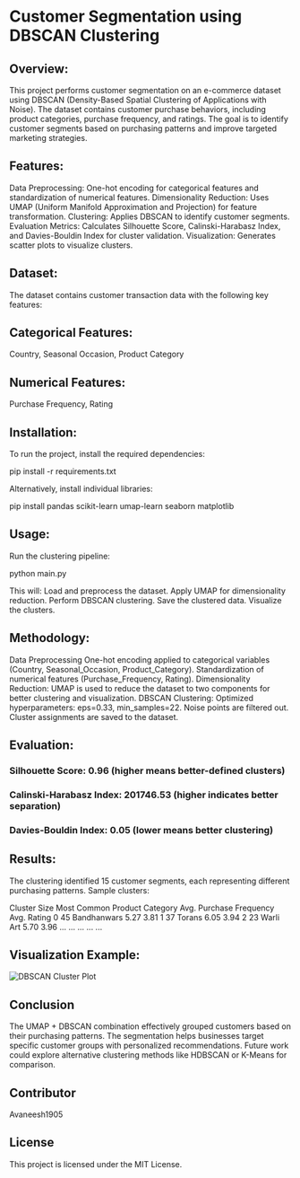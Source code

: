 # Customer Segmentation using DBSCAN Clustering

## Overview:
This project performs customer segmentation on an e-commerce dataset using DBSCAN (Density-Based Spatial Clustering of Applications with Noise). The dataset contains customer purchase behaviors, including product categories, purchase frequency, and ratings.
The goal is to identify customer segments based on purchasing patterns and improve targeted marketing strategies.

## Features:
Data Preprocessing: One-hot encoding for categorical features and standardization of numerical features.
Dimensionality Reduction: Uses UMAP (Uniform Manifold Approximation and Projection) for feature transformation.
Clustering: Applies DBSCAN to identify customer segments.
Evaluation Metrics: Calculates Silhouette Score, Calinski-Harabasz Index, and Davies-Bouldin Index for cluster validation.
Visualization: Generates scatter plots to visualize clusters.

## Dataset:
The dataset contains customer transaction data with the following key features:

## Categorical Features: 
Country, Seasonal Occasion, Product Category

## Numerical Features: 
Purchase Frequency, Rating

## Installation:
To run the project, install the required dependencies:

pip install -r requirements.txt

Alternatively, install individual libraries:

pip install pandas scikit-learn umap-learn seaborn matplotlib

## Usage:
Run the clustering pipeline:

python main.py

This will:
Load and preprocess the dataset.
Apply UMAP for dimensionality reduction.
Perform DBSCAN clustering.
Save the clustered data.
Visualize the clusters.

## Methodology:
Data Preprocessing
One-hot encoding applied to categorical variables (Country, Seasonal_Occasion, Product_Category).
Standardization of numerical features (Purchase_Frequency, Rating).
Dimensionality Reduction:
UMAP is used to reduce the dataset to two components for better clustering and visualization.
DBSCAN Clustering:
Optimized hyperparameters: eps=0.33, min_samples=22.
Noise points are filtered out.
Cluster assignments are saved to the dataset.

## Evaluation:

### Silhouette Score: 0.96 (higher means better-defined clusters)
### Calinski-Harabasz Index: 201746.53 (higher indicates better separation)
### Davies-Bouldin Index: 0.05 (lower means better clustering)

## Results:
The clustering identified 15 customer segments, each representing different purchasing patterns.
Sample clusters:

Cluster	Size	Most Common Product Category	Avg. Purchase Frequency	Avg. Rating
0	45	Bandhanwars	5.27	3.81
1	37	Torans	6.05	3.94
2	23	Warli Art	5.70	3.96
...	...	...	...	...

## Visualization Example:

![DBSCAN Cluster Plot](image.png)

## Conclusion
The UMAP + DBSCAN combination effectively grouped customers based on their purchasing patterns.
The segmentation helps businesses target specific customer groups with personalized recommendations.
Future work could explore alternative clustering methods like HDBSCAN or K-Means for comparison.

## Contributor
Avaneesh1905

## License
This project is licensed under the MIT License.
